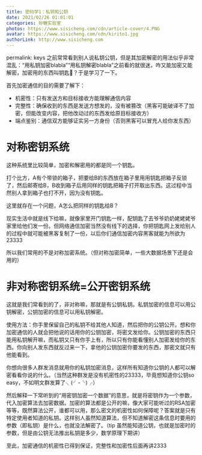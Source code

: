 ```yaml
---
title: 密码学1：私钥和公钥
date: 2021/02/26 01:01:01
categories: 砂糖实验室
photos: https://www.sisicheng.com/cdn/article-cover/4.PNG
avatar: https://www.sisicheng.com/cdn/kirito1.jpg
authorLink: http://www.sisicheng.com
---
```

permalink: keys
之前常常看到别人说私钥公钥，但是其加密解密的用法似乎非常混乱：“用私钥加密blabla”“用私钥解密blabla”之前看的就很迷，咋又能加密又能解密，加密用的东西叫钥匙🔑？于是学习了一下。

首先加密通信的目的需要了解下：

- 机密性：只有发送方和目标接收方能理解通信内容
- 完整性：确保收到的东西是发送方想发的，没有被篡改（黑客可能破译不了加密，但能改变内容，把他改动过的东西发给原目标接收方）
- 端点鉴别：通信双方能够证实另一方身份（否则黑客可以冒充人给你发东西）

# 对称密钥系统

这种系统里比较简单，加密和解密用的都是同一个钥匙。

打个比方，A有个带锁的箱子，把要给B的东西放在箱子里用用钥匙把箱子反锁了，然后邮寄给B，B收到箱子后用同样的钥匙把箱子打开取出东西。这过程中当然别人拿到箱子也打不开，因为没有钥匙。

这里就存在一个问题，A怎么把同样的钥匙给B？

现实生活中就是线下给嘛，就像家里开门钥匙一样，配钥匙了去爷爷奶奶姥姥姥爷家里给他们发一份。但网络通信加密当然没有线下的选择，你把钥匙网上发给别人的过程中就可能被黑客复制了一份，以后你们通信加密内容黑客就能为所欲为23333

所以我们常用的不是对称加密系统。（但对称加密简单，一些大数据场景下还是会用的）

# 非对称密钥系统=公开密钥系统

这就是我们常看到的了，非对称嘛，那就是有公钥私钥。私钥加密的信息可以用公钥解密，公钥加密的信息可以用私钥解密。

使用方法：你手里保留自己的私钥不给其他人知道，然后把你的公钥公开。想和你加密通信的人就会把他说的话用你的公钥加密，将密文发给你。公钥加密的东西只能用私钥解开嘛，而私钥又只有你手上有，所以只有你能看懂别人加密发给你的东西。你向别人发东西就反过来一下，拿他的公钥加密你要发的东西，那密文就只有他能看到。

你想向很多人群发消息就用你的私钥加密消息，这样所有知道你公钥的人都可以解密看看你说的什么。（当然这种群发是没有机密性的23333，毕竟想知道你公钥so easy，不如明文群发算了╮(╯-╰)╭）

然后解释一下常听到的“用密钥加密一个数据”的意思，就是将密钥作为一个参数，代入加密算法去加密数据。加密的算法都是公开的嘛，像大家可能听过的RSA加密等等，既然算法公开，谁都可以用，那么密文的机密性如何保障呢？答案就是只有特定使用者知道的私钥。这样别人虽然知道算法，但不知道解密这条信息时要用的参数（即私钥）是什么，也就没法解密了。（tip 虽然能知道公钥，也就是加密时的参数，但是由公钥无法推出私钥是多少，数学原理下期讲）

至此，加密通信的机密性已得到保证，完整性和加密性后面再讲2333